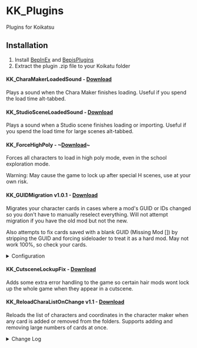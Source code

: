 # KK_Plugins
Plugins for Koikatsu

## Installation
1. Install [BepInEx](https://github.com/BepInEx/BepInEx/releases) and [BepisPlugins](https://github.com/bbepis/BepisPlugins/releases)
2. Extract the plugin .zip file to your Koikatu folder

#### KK_CharaMakerLoadedSound - [Download](https://github.com/DeathWeasel1337/KK_Plugins/releases/download/v1/KK_CharaMakerLoadedSound.v1.0.zip)
Plays a sound when the Chara Maker finishes loading. Useful if you spend the load time alt-tabbed.

#### KK_StudioSceneLoadedSound - [Download](https://github.com/DeathWeasel1337/KK_Plugins/releases/download/v1/KK_StudioSceneLoadedSound.v1.0.zip)
Plays a sound when a Studio scene finishes loading or importing. Useful if you spend the load time for large scenes alt-tabbed.

#### KK_ForceHighPoly - ~[Download](https://github.com/DeathWeasel1337/KK_Plugins/releases/download/v1/KK_ForceHighPoly.v1.0.zip)~
Forces all characters to load in high poly mode, even in the school exploration mode.

Warning: May cause the game to lock up after special H scenes, use at your own risk.

#### KK_GUIDMigration v1.0.1 - [Download](https://github.com/DeathWeasel1337/KK_Plugins/releases/download/v3/KK_GUIDMigration.v1.0.1.zip)
Migrates your character cards in cases where a mod's GUID or IDs changed so you don't have to manually reselect everything. Will not attempt migration if you have the old mod but not the new.

Also attempts to fix cards saved with a blank GUID (Missing Mod []) by stripping the GUID and forcing sideloader to treat it as a hard mod. May not work 100%, so check your cards.

<details><summary>Configuration</summary>
  
Comes preconfigured with a whole bunch of migration info. Unless I stopped maintaining it you shouldn't need to mess with this stuff.  
KK_GUIDMigration.csv is a comma separated file in the form Category,Old GUID,Old ID,New GUID,New ID.  
Category is the internal one used by sideloader, not the numeric category.  
When the category is * only GUID migration will be attempted and whatever you put for Old/New ID will be ignored. Use only in cases where a GUID changed and the IDs stay the same.
</details>

#### KK_CutsceneLockupFix - [Download](https://github.com/DeathWeasel1337/KK_Plugins/releases/download/v2/KK_CutsceneLockupFix.v1.0.zip)
Adds some extra error handling to the game so certain hair mods wont lock up the whole game when they appear in a cutscene.

#### KK_ReloadCharaListOnChange v1.1 - [Download](https://github.com/DeathWeasel1337/KK_Plugins/releases/download/v4/KK_ReloadCharaListOnChange.v1.1.zip)
Reloads the list of characters and coordinates in the character maker when any card is added or removed from the folders. Supports adding and removing large numbers of cards at once.


<details><summary>Change Log</summary>
  
v1.1 Fix for new coordinates saved from within the game not handled correctly.
</details>
